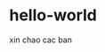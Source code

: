 # hello-world

<!DOCTYPER html>

<html>
<head> <title>Xin chao cac ban</title>
<body> <p>xin chao cac ban</p> </head> </body> </html>

